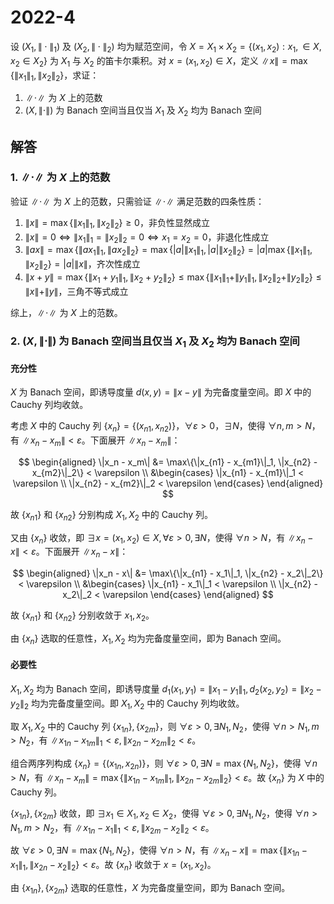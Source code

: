 # 2022-4

设 $(X_1, \|\cdot\|_1)$ 及 $(X_2, \|\cdot\|_2)$ 均为赋范空间，令 $X = X_1 \times X_2 = \{ (x_1, x_2): x_1, \in X, x_2 \in X_2 \}$ 为 $X_1$ 与 $X_2$ 的笛卡尔乘积。对 $x = (x_1, x_2) \in X$，定义 $\|x\| = \max\{\|x_1\|_1, \|x_2\|_2\}$，求证：

1. $\|\cdot\|$ 为 $X$ 上的范数
2. $(X, \|\cdot\|)$ 为 Banach 空间当且仅当 $X_1$ 及 $X_2$ 均为 Banach 空间

## 解答

### 1. $\|\cdot\|$ 为 $X$ 上的范数

验证 $\|\cdot\|$ 为 $X$ 上的范数，只需验证 $\|\cdot\|$ 满足范数的四条性质：

1. $\|x\| = \max\{\|x_1\|_1, \|x_2\|_2\} \ge 0$，非负性显然成立
2. $\|x\| = 0 \iff \|x_1\|_1 = \|x_2\|_2 = 0 \iff x_1 = x_2 = 0$，非退化性成立
3. $\|ax\| = \max\{\|ax_1\|_1, \|ax_2\|_2\} = \max\{|a|\|x_1\|_1, |a|\|x_2\|_2\} = |a|\max\{\|x_1\|_1, \|x_2\|_2\} = |a|\|x\|$，齐次性成立
4. $\|x + y\| = \max\{\|x_1 + y_1\|_1, \|x_2 + y_2\|_2\} \le \max\{\|x_1\|_1 + \|y_1\|_1, \|x_2\|_2 + \|y_2\|_2\} \le \|x\| + \|y\|$，三角不等式成立

综上，$\|\cdot\|$ 为 $X$ 上的范数。

### 2. $(X, \|\cdot\|)$ 为 Banach 空间当且仅当 $X_1$ 及 $X_2$ 均为 Banach 空间

#### 充分性

$X$ 为 Banach 空间，即诱导度量 $d(x, y) = \|x - y\|$ 为完备度量空间。即 $X$ 中的 Cauchy 列均收敛。

考虑 $X$ 中的 Cauchy 列 $\{x_n\} = \{(x_{n1}, x_{n2})\}$，$\forall \varepsilon > 0$，$\exists N$，使得 $\forall n, m > N$，有 $\|x_n - x_m\| < \varepsilon$。下面展开 $\|x_n - x_m\|$：

$$
\begin{aligned}
\|x_n - x_m\| &= \max\{\|x_{n1} - x_{m1}\|_1, \|x_{n2} - x_{m2}\|_2\} < \varepsilon \\
&\begin{cases}
\|x_{n1} - x_{m1}\|_1 < \varepsilon \\
\|x_{n2} - x_{m2}\|_2 < \varepsilon
\end{cases}
\end{aligned}
$$

故 $\{x_{n1}\}$ 和 $\{x_{n2}\}$ 分别构成 $X_1, X_2$ 中的 Cauchy 列。

又由 $\{x_n\}$ 收敛，即 $\exists x = (x_1, x_2) \in X, \forall \varepsilon > 0, \exists N$，使得 $\forall n > N$，有 $\|x_n - x\| < \varepsilon$。下面展开 $\|x_n - x\|$：

$$
\begin{aligned}
\|x_n - x\| &= \max\{\|x_{n1} - x_1\|_1, \|x_{n2} - x_2\|_2\} < \varepsilon \\
&\begin{cases}
\|x_{n1} - x_1\|_1 < \varepsilon \\
\|x_{n2} - x_2\|_2 < \varepsilon
\end{cases}
\end{aligned}
$$

故 $\{x_{n1}\}$ 和 $\{x_{n2}\}$ 分别收敛于 $x_1, x_2$。

由 $\{x_n\}$ 选取的任意性，$X_1, X_2$ 均为完备度量空间，即为 Banach 空间。

#### 必要性

$X_1, X_2$ 均为 Banach 空间，即诱导度量 $d_1(x_1, y_1) = \|x_1 - y_1\|_1, d_2(x_2, y_2) = \|x_2 - y_2\|_2$ 均为完备度量空间。即 $X_1, X_2$ 中的 Cauchy 列均收敛。

取 $X_1, X_2$ 中的 Cauchy 列 $\{x_{1n}\}, \{x_{2m}\}$，则 $\forall \varepsilon > 0, \exists N_1, N_2$，使得 $\forall n > N_1, m > N_2$，有 $\|x_{1n} - x_{1m}\|_1 < \varepsilon, \|x_{2n} - x_{2m}\|_2 < \varepsilon$。

组合两序列构成 $\{x_n\} = \{(x_{1n}, x_{2n})\}$，则 $\forall \varepsilon > 0, \exists N = \max\{N_1, N_2\}$，使得 $\forall n > N$，有 $\|x_n - x_m\| = \max\{\|x_{1n} - x_{1m}\|_1, \|x_{2n} - x_{2m}\|_2\} < \varepsilon$。故 $\{x_n\}$ 为 $X$ 中的 Cauchy 列。

$\{x_{1n}\}, \{x_{2m}\}$ 收敛，即 $\exists x_1 \in X_1, x_2 \in X_2$，使得 $\forall \varepsilon > 0, \exists N_1, N_2$，使得 $\forall n > N_1, m > N_2$，有 $\|x_{1n} - x_1\|_1 < \varepsilon, \|x_{2m} - x_2\|_2 < \varepsilon$。

故 $\forall \varepsilon > 0, \exists N = \max\{N_1, N_2\}$，使得 $\forall n > N$，有 $\|x_n - x\| = \max\{\|x_{1n} - x_1\|_1, \|x_{2n} - x_2\|_2\} < \varepsilon$。故 $\{x_n\}$ 收敛于 $x = (x_1, x_2)$。

由 $\{x_{1n}\}, \{x_{2m}\}$ 选取的任意性，$X$ 为完备度量空间，即为 Banach 空间。
